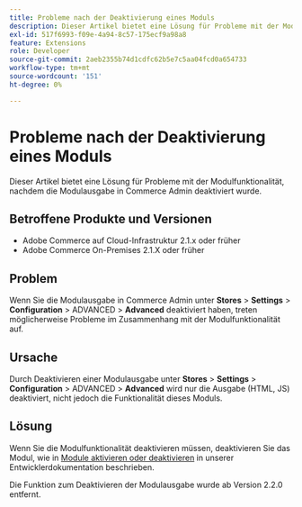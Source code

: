 ```yaml
---
title: Probleme nach der Deaktivierung eines Moduls
description: Dieser Artikel bietet eine Lösung für Probleme mit der Modulfunktionalität, nachdem die Modulausgabe in Commerce Admin deaktiviert wurde.
exl-id: 517f6993-f09e-4a94-8c57-175ecf9a98a8
feature: Extensions
role: Developer
source-git-commit: 2aeb2355b74d1cdfc62b5e7c5aa04fcd0a654733
workflow-type: tm+mt
source-wordcount: '151'
ht-degree: 0%

---
```


# Probleme nach der Deaktivierung eines Moduls

Dieser Artikel bietet eine Lösung für Probleme mit der Modulfunktionalität, nachdem die Modulausgabe in Commerce Admin deaktiviert wurde.

## Betroffene Produkte und Versionen

* Adobe Commerce auf Cloud-Infrastruktur 2.1.x oder früher
* Adobe Commerce On-Premises 2.1.X oder früher

## Problem

Wenn Sie die Modulausgabe in Commerce Admin unter **Stores** > **Settings** > **Configuration** > ADVANCED > **Advanced** deaktiviert haben, treten möglicherweise Probleme im Zusammenhang mit der Modulfunktionalität auf.

## Ursache

Durch Deaktivieren einer Modulausgabe unter **Stores** > **Settings** > **Configuration** > ADVANCED > **Advanced** wird nur die Ausgabe (HTML, JS) deaktiviert, nicht jedoch die Funktionalität dieses Moduls.

## Lösung

Wenn Sie die Modulfunktionalität deaktivieren müssen, deaktivieren Sie das Modul, wie in [Module aktivieren oder deaktivieren](https://experienceleague.adobe.com/en/docs/commerce-operations/installation-guide/tutorials/manage-modules) in unserer Entwicklerdokumentation beschrieben.

Die Funktion zum Deaktivieren der Modulausgabe wurde ab Version 2.2.0 entfernt.
